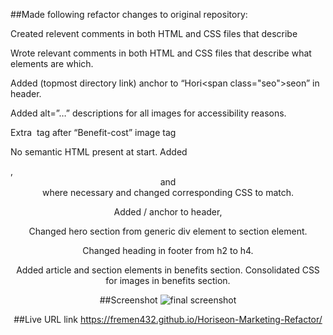 ##Made following refactor changes to original repository:

Created relevent comments in both HTML and CSS files that describe 

Wrote relevant comments in both HTML and CSS files that describe what elements are which.

Added <a href=”/”></a> (topmost directory link) anchor to “Hori<span class="seo">seo</span>n” in header.

Added alt=”…” descriptions for all images for accessibility reasons.

Extra <img> tag after “Benefit-cost” image tag

No semantic HTML present at start. Added <nav>, <header> and <footer> where necessary and changed corresponding CSS to match.

Added / anchor to header,

Changed hero section from generic div element to section element.

Changed heading in footer from h2 to h4.

Added article and section elements in benefits section. Consolidated CSS for images in benefits section.
  
##Screenshot
![final screenshot](https://user-images.githubusercontent.com/87861603/128979208-1e3b0b19-5fce-4524-99df-7c0c0f3d205d.png)

##Live URL link
https://fremen432.github.io/Horiseon-Marketing-Refactor/

